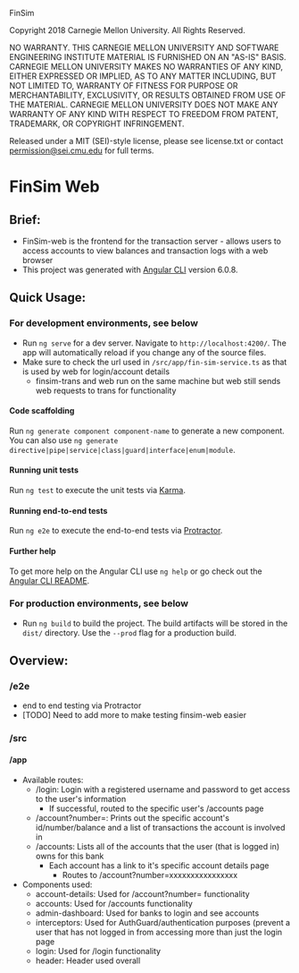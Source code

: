 FinSim

Copyright 2018 Carnegie Mellon University. All Rights Reserved.

NO WARRANTY. THIS CARNEGIE MELLON UNIVERSITY AND SOFTWARE ENGINEERING INSTITUTE MATERIAL IS FURNISHED ON AN "AS-IS" BASIS. CARNEGIE MELLON UNIVERSITY MAKES NO WARRANTIES OF ANY KIND, EITHER EXPRESSED OR IMPLIED, AS TO ANY MATTER INCLUDING, BUT NOT LIMITED TO, WARRANTY OF FITNESS FOR PURPOSE OR MERCHANTABILITY, EXCLUSIVITY, OR RESULTS OBTAINED FROM USE OF THE MATERIAL. CARNEGIE MELLON UNIVERSITY DOES NOT MAKE ANY WARRANTY OF ANY KIND WITH RESPECT TO FREEDOM FROM PATENT, TRADEMARK, OR COPYRIGHT INFRINGEMENT.

Released under a MIT (SEI)-style license, please see license.txt or contact permission@sei.cmu.edu for full terms.

# FinSim Web

## Brief:
- FinSim-web is the frontend for the transaction server - allows users to access accounts to view balances and transaction logs with a web browser
- This project was generated with [Angular CLI](https://github.com/angular/angular-cli) version 6.0.8.

## Quick Usage:

### For development environments, see below

- Run `ng serve` for a dev server. Navigate to `http://localhost:4200/`. The app will automatically reload if you change any of the source files.
- Make sure to check the url used in `/src/app/fin-sim-service.ts` as that is used by web for login/account details
    - finsim-trans and web run on the same machine but web still sends web requests to trans for functionality

#### Code scaffolding

Run `ng generate component component-name` to generate a new component. You can also use `ng generate directive|pipe|service|class|guard|interface|enum|module`.

#### Running unit tests

Run `ng test` to execute the unit tests via [Karma](https://karma-runner.github.io).

#### Running end-to-end tests

Run `ng e2e` to execute the end-to-end tests via [Protractor](http://www.protractortest.org/).

#### Further help

To get more help on the Angular CLI use `ng help` or go check out the [Angular CLI README](https://github.com/angular/angular-cli/blob/master/README.md).


### For production environments, see below

- Run `ng build` to build the project. The build artifacts will be stored in the `dist/` directory. Use the `--prod` flag for a production build.

## Overview:

### /e2e
- end to end testing via Protractor
- [TODO] Need to add more to make testing finsim-web easier

### /src

#### /app
- Available routes:
    - /login: Login with a registered username and password to get access to the user's information
        - If successful, routed to the specific user's /accounts page
    - /account?number=: Prints out the specific account's id/number/balance and a list of transactions the account is involved in
    - /accounts: Lists all of the accounts that the user (that is logged in) owns for this bank
        - Each account has a link to it's specific account details page
            - Routes to /account?number=xxxxxxxxxxxxxxxx
- Components used:
    - account-details: Used for /account?number= functionality
    - accounts: Used for /accounts functionality
    - admin-dashboard: Used for banks to login and see accounts
    - interceptors: Used for AuthGuard/authentication purposes (prevent a user that has not logged in from accessing more than just the login page
    - login: Used for /login functionality
    - header: Header used overall

